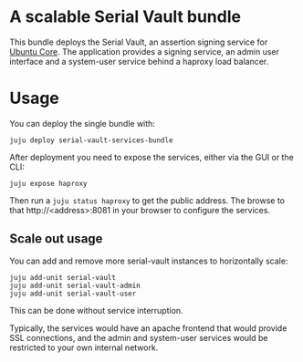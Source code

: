 # A scalable Serial Vault bundle

This bundle deploys the Serial Vault, an assertion signing service for [Ubuntu Core](https://www.ubuntu.com/core).
The application provides a signing service, an admin user interface and a system-user service behind a haproxy load balancer.

# Usage

You can deploy the single bundle with:

    juju deploy serial-vault-services-bundle

After deployment you need to expose the services, either via the GUI or the CLI:

    juju expose haproxy

Then run a `juju status haproxy` to get the public address. The browse to that http://\<address\>:8081 in your browser to configure the services.

## Scale out usage

You can add and remove more serial-vault instances to horizontally scale:

    juju add-unit serial-vault
    juju add-unit serial-vault-admin
    juju add-unit serial-vault-user

This can be done without service interruption.

Typically, the services would have an apache frontend that would provide SSL connections, and the admin and system-user services would be restricted to your own internal network.

